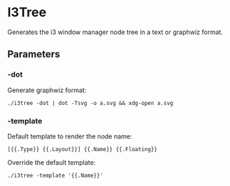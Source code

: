 # I3Tree

Generates the i3 window manager node tree in a text or graphwiz format.

## Parameters

### -dot

Generate graphwiz format:

```
./i3tree -dot | dot -Tsvg -o a.svg && xdg-open a.svg
```

### -template

Default template to render the node name:

`[{{.Type}} {{.Layout}}] {{.Name}} {{.Floating}}`

Override the default template:

```
./i3tree -template '{{.Name}}'
```
